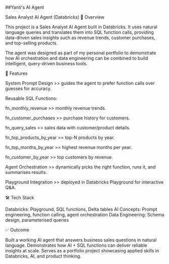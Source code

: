 ##Yanti's AI Agent

Sales Analyst AI Agent (Databricks)
📌 Overview

This project is a Sales Analyst AI Agent built in Databricks. It uses natural language queries and translates them into SQL function calls, providing data-driven sales insights such as revenue trends, customer purchases, and top-selling products.

The agent was designed as part of my personal portfolio to demonstrate how AI orchestration and data engineering can be combined to build intelligent, query-driven business tools.

🔧 Features

System Prompt Design >> guides the agent to prefer function calls over guesses for accuracy.

Reusable SQL Functions:

fn_monthly_revenue >> monthly revenue trends.

fn_customer_purchases >> purchase history for customers.

fn_query_sales >> sales data with customer/product details.

fn_top_products_by_year >> top-N products by year.

fn_top_months_by_year >> highest revenue months per year.

fn_customer_by_year >> top customers by revenue.

Agent Orchestration >> dynamically picks the right function, runs it, and summarises results.

Playground Integration >> deployed in Databricks Playground for interactive Q&A.

🛠️ Tech Stack

Databricks: Playground, SQL functions, Delta tables
AI Concepts: Prompt engineering, function calling, agent orchestration
Data Engineering: Schema design, parameterised queries

✅ Outcome

Built a working AI agent that answers business sales questions in natural language.
Demonstrates how AI + SQL functions can deliver reliable insights at scale.
Serves as a portfolio project showcasing applied skills in Databricks, AI, and product thinking.